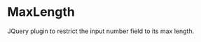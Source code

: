 # MaxLength
JQuery plugin to restrict the input number field to its max length.

<!DOCTYPE html>
<html lang="en">
<head>
    <meta charset="UTF-8">
    <title>JQuery Hello World Example</title>
    <script src="https://ajax.googleapis.com/ajax/libs/jquery/3.4.1/jquery.min.js"></script>
    <script type="text/javascript">

        (function ($) {
            $.fn.maxLength = function (options) {
                // This is the easiest way to have default options.
                var settings = $.extend({
                    // These are the defaults.
                    maxLength: 10
                }, options);

                return this.each(function () {
                    $(this).keypress(function (event) {
                        event = event ? event : window.event;
                        var keyCode = event.which ? event.which : event.keyCode;
                        if (!(keyCode > 31 && (keyCode < 48 || keyCode > 57))) {
                            var maxlength = $(this).attr("maxlength") ? parseInt($(this).attr("maxlength")) : settings.maxLength;
                            return $(this).val().length >= maxlength ? false : true;
                        } else {
                            return false;
                        }
                    });
                });
            };
        }(jQuery));

        $(function () {
            $(".number").maxLength();
        });
    </script>
</head>
<body>
    <input type="number" class="number" maxlength="5" />
</body>
</html>

